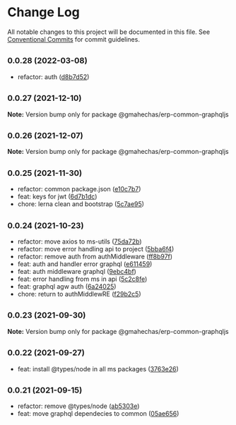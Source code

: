 # Change Log

All notable changes to this project will be documented in this file.
See [Conventional Commits](https://conventionalcommits.org) for commit guidelines.

## <small>0.0.28 (2022-03-08)</small>

* refactor: auth ([d8b7d52](https://github.com/gmahechas/erp/commit/d8b7d52))





## <small>0.0.27 (2021-12-10)</small>

**Note:** Version bump only for package @gmahechas/erp-common-graphqljs





## <small>0.0.26 (2021-12-07)</small>

**Note:** Version bump only for package @gmahechas/erp-common-graphqljs





## <small>0.0.25 (2021-11-30)</small>

* refactor: common package.json ([e10c7b7](https://github.com/gmahechas/erp/commit/e10c7b7))
* feat: keys for jwt ([6d7b1dc](https://github.com/gmahechas/erp/commit/6d7b1dc))
* chore: lerna clean and bootstrap ([5c7ae95](https://github.com/gmahechas/erp/commit/5c7ae95))





## <small>0.0.24 (2021-10-23)</small>

* refactor: move axios to ms-utils ([75da72b](https://github.com/gmahechas/erp/commit/75da72b))
* refactor: move error handling api to project ([5bba6f4](https://github.com/gmahechas/erp/commit/5bba6f4))
* refactor: remove auth from authMiddleware ([ff8b97f](https://github.com/gmahechas/erp/commit/ff8b97f))
* feat: auth and handler error graphql ([e611459](https://github.com/gmahechas/erp/commit/e611459))
* feat: auth middleware graphql ([9ebc4bf](https://github.com/gmahechas/erp/commit/9ebc4bf))
* feat: error handling from ms in api ([5c2c8fe](https://github.com/gmahechas/erp/commit/5c2c8fe))
* feat: graphql agw auth ([6a24025](https://github.com/gmahechas/erp/commit/6a24025))
* chore: return to authMiddlewRE ([f29b2c5](https://github.com/gmahechas/erp/commit/f29b2c5))





## <small>0.0.23 (2021-09-30)</small>

**Note:** Version bump only for package @gmahechas/erp-common-graphqljs





## <small>0.0.22 (2021-09-27)</small>

* feat: install @types/node in all ms packages ([3763e26](https://github.com/gmahechas/erp/commit/3763e26))





## <small>0.0.21 (2021-09-15)</small>

* refactor: remove @types/node ([ab5303e](https://github.com/gmahechas/erp/commit/ab5303e))
* feat: move graphql dependecies to common ([05ae656](https://github.com/gmahechas/erp/commit/05ae656))
